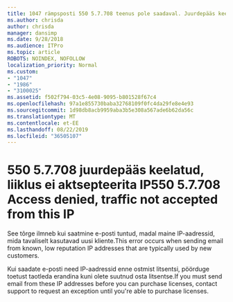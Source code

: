 ```yaml
---
title: 1047 rämpsposti 550 5.7.708 teenus pole saadaval. Juurdepääs keelatud, ei aktsepteerita IP liikluse
ms.author: chrisda
author: chrisda
manager: dansimp
ms.date: 9/28/2018
ms.audience: ITPro
ms.topic: article
ROBOTS: NOINDEX, NOFOLLOW
localization_priority: Normal
ms.custom:
- "1047"
- "1986"
- "3100025"
ms.assetid: f502f794-03c5-4e08-9095-b801528f67c4
ms.openlocfilehash: 97a1e855730baba32768109f0fc4da29fe8e4e93
ms.sourcegitcommit: 1d98db8acb9959aba3b5e308a567ade6b62da56c
ms.translationtype: MT
ms.contentlocale: et-EE
ms.lasthandoff: 08/22/2019
ms.locfileid: "36505107"
---
```

# <a name="550-57708-access-denied-traffic-not-accepted-from-this-ip"></a><span data-ttu-id="d2e4d-103">550 5.7.708 juurdepääs keelatud, liiklus ei aktsepteerita IP</span><span class="sxs-lookup"><span data-stu-id="d2e4d-103">550 5.7.708 Access denied, traffic not accepted from this IP</span></span>

<span data-ttu-id="d2e4d-104">See tõrge ilmneb kui saatmine e-posti tuntud, madal maine IP-aadressid, mida tavaliselt kasutavad uusi kliente.</span><span class="sxs-lookup"><span data-stu-id="d2e4d-104">This error occurs when sending email from known, low reputation IP addresses that are typically used by new customers.</span></span>

<span data-ttu-id="d2e4d-105">Kui saadate e-posti need IP-aadressid enne ostmist litsentsi, pöörduge toetust taotleda erandina kuni olete suutnud osta litsentse.</span><span class="sxs-lookup"><span data-stu-id="d2e4d-105">If you must send email from these IP addresses before you can purchase licenses, contact support to request an exception until you're able to purchase licenses.</span></span>
